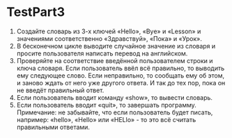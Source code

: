 # TestPart3
1) Создайте словарь из 3-х ключей «Hello», «Bуe» и «Lesson» и значениями соответственно «Здравствуй», «Пока» и «Урок».
2) В бесконечном цикле выводите случайное значение из словаря и просите пользователя написать перевод на английском.
3) Проверяйте на соответствие введённой пользователем строки и ключа словаря. Если пользователь ввёл всё правильно, то выводить ему следующее слово. Если неправильно, то сообщать ему об этом, и заново ждать от него уже другого ответа. И так до тех пор, пока он не введёт правильный ответ.
4) Если пользователь вводит команду «show», то вывести словарь.
5) Если пользователь вводит «quit», то завершать программу.
Примечание: не забывайте, что если пользователь будет писать, например: «hello», «Hello» или «HELlo» - то это всё считать правильными ответами.

